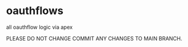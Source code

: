 # oauthflows
all oauthflow logic via apex

PLEASE DO NOT CHANGE COMMIT ANY CHANGES TO MAIN BRANCH. 
